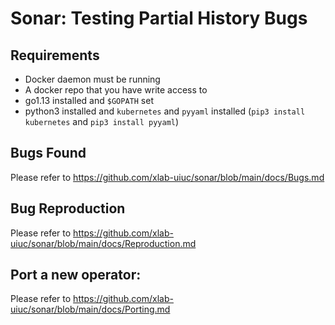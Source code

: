 # Sonar: Testing Partial History Bugs

## Requirements
* Docker daemon must be running
* A docker repo that you have write access to
* go1.13 installed and `$GOPATH` set
* python3 installed and `kubernetes` and `pyyaml` installed (`pip3 install kubernetes` and `pip3 install pyyaml`)

## Bugs Found
Please refer to https://github.com/xlab-uiuc/sonar/blob/main/docs/Bugs.md

## Bug Reproduction
Please refer to https://github.com/xlab-uiuc/sonar/blob/main/docs/Reproduction.md

## Port a new operator:
Please refer to https://github.com/xlab-uiuc/sonar/blob/main/docs/Porting.md
